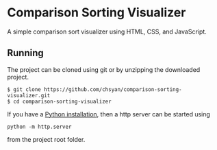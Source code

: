 # Comparison Sorting Visualizer
A simple comparison sort visualizer using HTML, CSS, and JavaScript.

## Running
The project can be cloned using git or by unzipping the downloaded project.
```
$ git clone https://github.com/chsyan/comparison-sorting-visualizer.git
$ cd comparison-sorting-visualizer
```
If you have a [Python installation](https://www.python.org/), then a http server can be started using
```
python -m http.server
```
from the project root folder.
